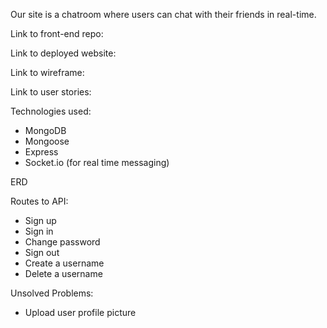 Our site is a chatroom where users can chat with their friends in real-time. 

Link to front-end repo: 

Link to deployed website:

Link to wireframe:

Link to user stories:



Technologies used:

- MongoDB
- Mongoose
- Express
- Socket.io (for real time messaging)


ERD

Routes to API:
- Sign up
- Sign in 
- Change password
- Sign out
- Create a username
- Delete a username

Unsolved Problems:
- Upload user profile picture
